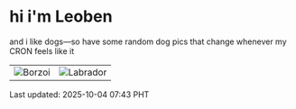 # hi i'm Leoben

and i like dogs—so have some random dog pics that change whenever my CRON feels like it

|  |  |
|--------|----------|
| ![Borzoi](https://random-dog-vercel.vercel.app/api/random-borzoi?v=1759535019) | ![Labrador](https://random-dog-vercel.vercel.app/api/random-labrador?v=1759535019) |

Last updated: 2025-10-04 07:43 PHT
